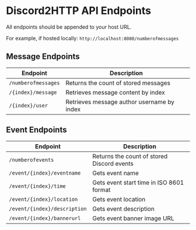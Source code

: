# Discord2HTTP API Endpoints

All endpoints should be appended to your host URL.

For example, if hosted locally: `http://localhost:8080/numberofmessages`

## Message Endpoints

| Endpoint | Description |
|----------|-------------|
| `/numberofmessages` | Returns the count of stored messages |
| `/{index}/message` | Retrieves message content by index |
| `/{index}/user` | Retrieves message author username by index |

## Event Endpoints

| Endpoint | Description |
|----------|-------------|
| `/numberofevents` | Returns the count of stored Discord events |
| `/event/{index}/eventname` | Gets event name |
| `/event/{index}/time` | Gets event start time in ISO 8601 format |
| `/event/{index}/location` | Gets event location |
| `/event/{index}/description` | Gets event description |
| `/event/{index}/bannerurl` | Gets event banner image URL |
